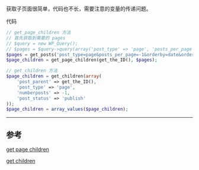 <!-- title:WordPress 获取子页面 -->
<!-- keywords:WordPress -->

获取子页面很简单，代码也不长，需要注意的变量的传递问题。

代码

```php
// get_page_children 方法
// 首先获取到需要的 pages
// $query = new WP_Query();
// $pages = $query->query(array('post_type' => 'page', 'posts_per_page' => -1));
$pages = get_posts('post_type=page&posts_per_page=-1&orderby=date&order=DESC');
$page_children = get_page_children(get_the_ID(), $pages);

// get_children 方法
$page_children = get_children(array(
	'post_parent' => get_the_ID(),
	'post_type' => 'page',
	'numberposts' => -1,
	'post_status' => 'publish'
));
$page_children = array_values($page_children);
```

---

## 参考

[get page children](http://codex.wordpress.org/Function_Reference/get_page_children)

[get children](https://codex.wordpress.org/Function_Reference/get_children)
